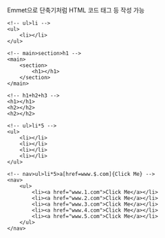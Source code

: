 Emmet으로 단축기처럼 HTML 코드 태그 등 작성 가능

    <!-- ul>li -->
    <ul>
        <li></li>
    </ul>

    <!-- main>section>h1 -->
    <main>
        <section>
            <h1></h1>
        </section>
    </main>

    <!-- h1+h2+h3 -->
    <h1></h1>
    <h2></h2>
    <h2></h2>

    <!-- ul>li*5 -->
    <ul>
        <li></li>
        <li></li>
        <li></li>
        <li></li>
    </ul>

    <!-- nav>ul>li*5>a[href=www.$.com]{Click Me} -->
    <nav>
        <ul>
            <li><a href="www.1.com">Click Me</a></li>
            <li><a href="www.2.com">Click Me</a></li>
            <li><a href="www.3.com">Click Me</a></li>
            <li><a href="www.4.com">Click Me</a></li>
            <li><a href="www.5.com">Click Me</a></li>
        </ul>
    </nav>